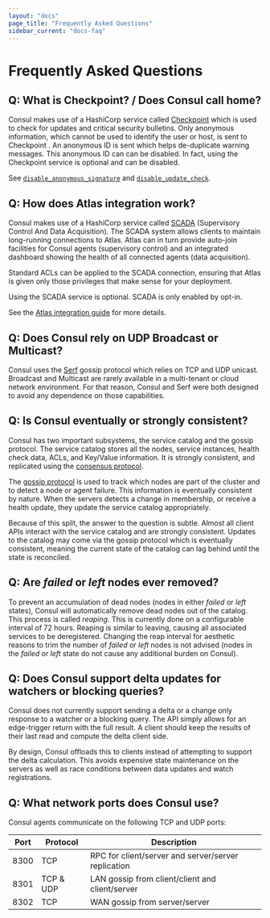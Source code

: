 ```yaml
---
layout: "docs"
page_title: "Frequently Asked Questions"
sidebar_current: "docs-faq"
---
```


# Frequently Asked Questions

## Q: What is Checkpoint? / Does Consul call home?

Consul makes use of a HashiCorp service called [Checkpoint](http://checkpoint.hashicorp.com)
which is used to check for updates and critical security bulletins.
Only anonymous information, which cannot be used to identify the user or host, is
sent to Checkpoint . An anonymous ID is sent which helps de-duplicate warning messages.
This anonymous ID can can be disabled. In fact, using the Checkpoint service is optional
and can be disabled.

See [`disable_anonymous_signature`](/docs/agent/options.html#disable_anonymous_signature)
and [`disable_update_check`](/docs/agent/options.html#disable_update_check).

## Q: How does Atlas integration work?

Consul makes use of a HashiCorp service called [SCADA](http://scada.hashicorp.com)
(Supervisory Control And Data Acquisition). The SCADA system allows clients to maintain
long-running connections to Atlas. Atlas can in turn provide auto-join facilities for
Consul agents (supervisory control) and an integrated dashboard showing the health of
all connected agents (data acquisition).

Standard ACLs can be applied to the SCADA connection, ensuring that Atlas is given only
those privileges that make sense for your deployment.

Using the SCADA service is optional. SCADA is only enabled by opt-in.

See the [Atlas integration guide](/docs/guides/atlas.html) for more details.

## Q: Does Consul rely on UDP Broadcast or Multicast?

Consul uses the [Serf](https://www.serfdom.io) gossip protocol which relies on
TCP and UDP unicast. Broadcast and Multicast are rarely available in a multi-tenant
or cloud network environment. For that reason, Consul and Serf were both
designed to avoid any dependence on those capabilities.

## Q: Is Consul eventually or strongly consistent?

Consul has two important subsystems, the service catalog and the gossip protocol.
The service catalog stores all the nodes, service instances, health check data,
ACLs, and Key/Value information. It is strongly consistent, and replicated
using the [consensus protocol](/docs/internals/consensus.html).

The [gossip protocol](/docs/internals/gossip.html) is used to track which
nodes are part of the cluster and to detect a node or agent failure. This information
is eventually consistent by nature. When the servers detects a change in membership,
or receive a health update, they update the service catalog appropriately.

Because of this split, the answer to the question is subtle. Almost all client APIs
interact with the service catalog and are strongly consistent. Updates to the
catalog may come via the gossip protocol which is eventually consistent, meaning
the current state of the catalog can lag behind until the state is reconciled.

## Q: Are _failed_ or _left_ nodes ever removed?

To prevent an accumulation of dead nodes (nodes in either _failed_ or _left_
states), Consul will automatically remove dead nodes out of the catalog. This
process is called _reaping_. This is currently done on a configurable
interval of 72 hours.  Reaping is similar to leaving, causing all associated
services to be deregistered.  Changing the reap interval for aesthetic
reasons to trim the number of _failed_ or _left_ nodes is not advised (nodes
in the _failed_ or _left_ state do not cause any additional burden on
Consul).

## Q: Does Consul support delta updates for watchers or blocking queries?

Consul does not currently support sending a delta or a change only response
to a watcher or a blocking query. The API simply allows for an edge-trigger
return with the full result. A client should keep the results of their last
read and compute the delta client side.

By design, Consul offloads this to clients instead of attempting to support
the delta calculation. This avoids expensive state maintenance on the servers
as well as race conditions between data updates and watch registrations.

## Q: What network ports does Consul use?

Consul agents communicate on the following TCP and UDP ports:

| Port   | Protocol  | Description                                         |
| ------ | --------- | ----------------------------------------------------|
| 8300   | TCP       | RPC for client/server and server/server replication |
| 8301   | TCP & UDP | LAN gossip from client/client and client/server     |
| 8302   | TCP       | WAN gossip from server/server                       |
